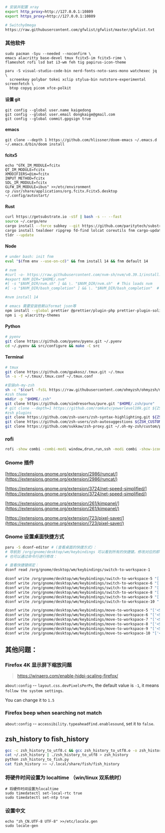 ```bash
# 安装并配置 xray
export http_proxy=http://127.0.0.1:10809
export https_proxy=http://127.0.0.1:10809

# SwitchyOmega
https://raw.githubusercontent.com/gfwlist/gfwlist/master/gfwlist.txt
```

### 其他软件

```shell
sudo pacman -Syu --needed --noconfirm \
emacs alacritty base-devel tmux fcitx5-im fcitx5-rime \
flameshot rofi lsd bat i3-wm feh tig papirus-icon-theme

paru -S visual-studio-code-bin nerd-fonts-noto-sans-mono watchexec jq \
  screenkey polybar tokei xclip stylua-bin nutstore-experimental screenfetch \
  btop copyq picom xfce-polkit
```

#### 设置 git

```
git config --global user.name kaigedong
git config --global user.email dongkaige@gmail.com
git config --global commit.gpgsign true
```

#### emacs

```
git clone --depth 1 https://github.com/hlissner/doom-emacs ~/.emacs.d
~/.emacs.d/bin/doom install
```

#### fcitx5

```
echo "GTK_IM_MODULE=fcitx
QT_IM_MODULE=fcitx
XMODIFIERS=@im=fcitx
INPUT_METHOD=fcitx
SDL_IM_MODULE=fcitx
GLFW_IM_MODULE=ibus" >>/etc/environment
cp /usr/share/applications/org.fcitx.Fcitx5.desktop ~/.config/autostart/
```

#### Rust

```bash
curl https://getsubstrate.io -sSf | bash -s -- --fast
source ~/.cargo/env
cargo install --force subkey --git https://github.com/paritytech/substrate --version 2.0.2 --locked
cargo install tealdeer ripgrep fd-find lolcat coreutils fnm cargo-update coreutils
tldr --update
```

#### Node

```bash
# under bash: init fnm
eval "$(fnm env --use-on-cd)" && fnm install 14 && fnm default 14

# nvm
#curl -o- https://raw.githubusercontent.com/nvm-sh/nvm/v0.39.1/install.sh | bash
#export NVM_DIR="$HOME/.nvm"
#[ -s "$NVM_DIR/nvm.sh" ] && \. "$NVM_DIR/nvm.sh"  # This loads nvm
#[ -s "$NVM_DIR/bash_completion" ] && \. "$NVM_DIR/bash_completion"  # This loads nvm bash_completion

#nvm install 14

# emacs 需要安装依赖以format json等
npm install --global prettier @prettier/plugin-php prettier-plugin-solidity prettier-plugin-toml yarn
npm i -g alacritty-themes
```

#### Python

```bash
# pyenv
git clone https://github.com/pyenv/pyenv.git ~/.pyenv
cd ~/.pyenv && src/configure && make -C src
```

#### Terminal

```bash
# tmux
git clone https://github.com/gpakosz/.tmux.git ~/.tmux
ln -s -f ~/.tmux/.tmux.conf ~/.tmux.conf

#安装oh-my-zsh
sh -c "$(curl -fsSL https://raw.githubusercontent.com/ohmyzsh/ohmyzsh/master/tools/install.sh)"
#zsh theme
mkdir -p "$HOME/.zsh"
git clone https://github.com/sindresorhus/pure.git "$HOME/.zsh/pure"
# git clone --depth=1 https://github.com/romkatv/powerlevel10k.git ${ZSH_CUSTOM:-$HOME/.oh-my-zsh/custom}/themes/powerlevel10k
#zsh plugins
git clone https://github.com/zsh-users/zsh-syntax-highlighting.git ${ZSH_CUSTOM:-~/.oh-my-zsh/custom}/plugins/zsh-syntax-highlighting
git clone https://github.com/zsh-users/zsh-autosuggestions ${ZSH_CUSTOM:-~/.oh-my-zsh/custom}/plugins/zsh-autosuggestions
git clone https://github.com/sukkaw/zsh-proxy.git ~/.oh-my-zsh/custom/plugins/zsh-proxy
```

### rofi

```bash
rofi -show combi -combi-modi window,drun,run,ssh -modi combi -show-icons -dpi 180 -icon-theme 'Papirus'
```

### Gnome 插件

[https://extensions.gnome.org/extension/2986/runcat/](https://extensions.gnome.org/extension/2986/runcat/)

[https://extensions.gnome.org/extension/3724/net-speed-simplified/](https://extensions.gnome.org/extension/3724/net-speed-simplified/)

[https://extensions.gnome.org/extension/261/kimpanel/](https://extensions.gnome.org/extension/261/kimpanel/)

[https://extensions.gnome.org/extension/723/pixel-saver/](https://extensions.gnome.org/extension/723/pixel-saver/)

### Gnome 设置桌面快捷方式

```bash
paru -S dconf-editor # (查看桌面的快捷方式)：
# 导航到 /org/gnome/desktop/wm/keybindings 可以看到所有的快捷键。修改对应的即可。
# 也可以通过命令行进行修改：

# 查看快捷键绑定：
dconf read /org/gnome/desktop/wm/keybindings/switch-to-workspace-1

dconf write /org/gnome/desktop/wm/keybindings/switch-to-workspace-5 "['<Super>5']"
dconf write /org/gnome/desktop/wm/keybindings/switch-to-workspace-6 "['<Super>6']"
dconf write /org/gnome/desktop/wm/keybindings/switch-to-workspace-7 "['<Super>7']"
dconf write /org/gnome/desktop/wm/keybindings/switch-to-workspace-8 "['<Super>8']"
dconf write /org/gnome/desktop/wm/keybindings/switch-to-workspace-9 "['<Super>9']"
dconf write /org/gnome/desktop/wm/keybindings/switch-to-workspace-10 "['<Super>0']"

dconf write /org/gnome/desktop/wm/keybindings/move-to-workspace-5 "['<Shift><Super>percent']"
dconf write /org/gnome/desktop/wm/keybindings/move-to-workspace-6 "['<Shift><Super>asciicircum']"
dconf write /org/gnome/desktop/wm/keybindings/move-to-workspace-7 "['<Shift><Super>ampersand']"
dconf write /org/gnome/desktop/wm/keybindings/move-to-workspace-8 "['<Shift><Super>asterisk']"
dconf write /org/gnome/desktop/wm/keybindings/move-to-workspace-9 "['<Shift><Super>parenleft']"
dconf write /org/gnome/desktop/wm/keybindings/move-to-workspace-10 "['<Shift><Super>parenright']"
```

## 其他问题：

### Firefox 4K 显示屏下缩放问题

> https://winaero.com/enable-hidpi-scaling-firefox/

`about:config` -- `layout.css.devPixelsPerPx`, the default value is `-1`, it means `follow the system settings`.

You can change it to `1.5`

### Firefox beep when searching not match

`about:config` -- `accessibility.typeaheadfind.enablesound`, set it to `false`.

## zsh_history to fish_history

```bash
gcc -c zsh_history_to_utf8.c && gcc zsh_history_to_utf8.o -o zsh_history_to_utf8
cat ~/.zsh_history | ./zsh_history_to_utf8 > zsh_history
python zsh_history_to_fish.py
cat fish_history >> ~/.local/share/fish/fish_history
```

### 将硬件时间设置为 localtime （win/linux 双系统时）

```shell
# 将硬件时间设置为localtime
sudo timedatectl set-local-rtc true
sudo timedatectl set-ntp true
```

### 设置中文

```shell
echo "zh_CN.UTF-8 UTF-8" >>/etc/locale.gen
sudo locale-gen
```
